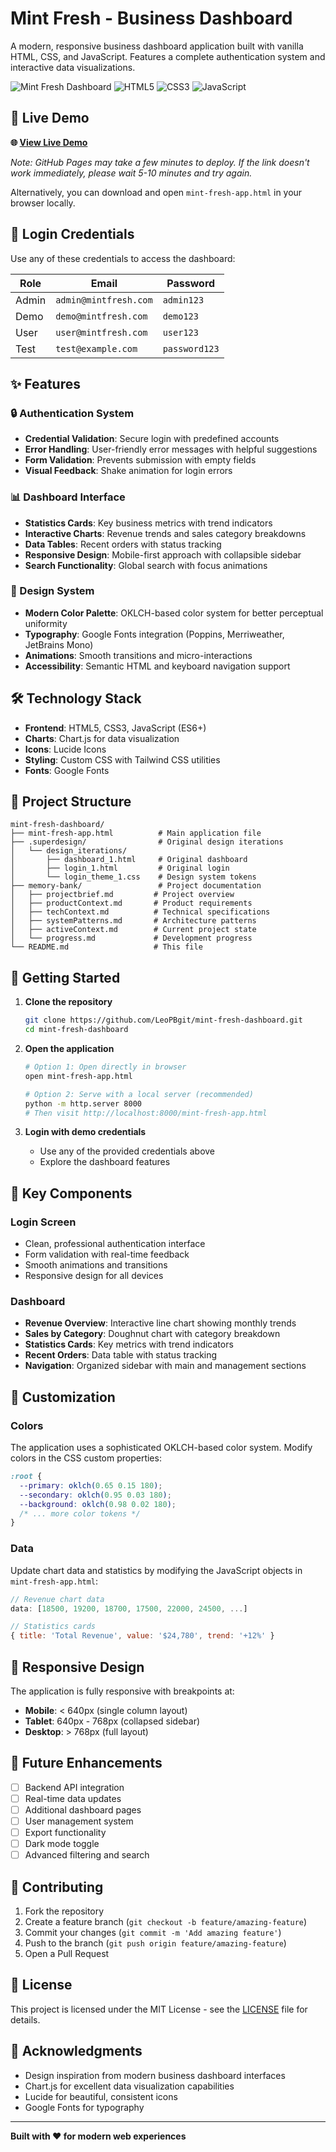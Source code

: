 # Mint Fresh - Business Dashboard

A modern, responsive business dashboard application built with vanilla HTML, CSS, and JavaScript. Features a complete authentication system and interactive data visualizations.

![Mint Fresh Dashboard](https://img.shields.io/badge/Status-Production%20Ready-brightgreen)
![HTML5](https://img.shields.io/badge/HTML5-E34F26?logo=html5&logoColor=white)
![CSS3](https://img.shields.io/badge/CSS3-1572B6?logo=css3&logoColor=white)
![JavaScript](https://img.shields.io/badge/JavaScript-F7DF1E?logo=javascript&logoColor=black)

## 🚀 Live Demo

**🌐 [View Live Demo](https://leopbgit.github.io/mint-fresh-dashboard/)**

*Note: GitHub Pages may take a few minutes to deploy. If the link doesn't work immediately, please wait 5-10 minutes and try again.*

Alternatively, you can download and open `mint-fresh-app.html` in your browser locally.

## 🔐 Login Credentials

Use any of these credentials to access the dashboard:

| Role  | Email | Password |
|-------|-------|----------|
| Admin | `admin@mintfresh.com` | `admin123` |
| Demo  | `demo@mintfresh.com` | `demo123` |
| User  | `user@mintfresh.com` | `user123` |
| Test  | `test@example.com` | `password123` |

## ✨ Features

### 🔒 Authentication System
- **Credential Validation**: Secure login with predefined accounts
- **Error Handling**: User-friendly error messages with helpful suggestions
- **Form Validation**: Prevents submission with empty fields
- **Visual Feedback**: Shake animation for login errors

### 📊 Dashboard Interface
- **Statistics Cards**: Key business metrics with trend indicators
- **Interactive Charts**: Revenue trends and sales category breakdowns
- **Data Tables**: Recent orders with status tracking
- **Responsive Design**: Mobile-first approach with collapsible sidebar
- **Search Functionality**: Global search with focus animations

### 🎨 Design System
- **Modern Color Palette**: OKLCH-based color system for better perceptual uniformity
- **Typography**: Google Fonts integration (Poppins, Merriweather, JetBrains Mono)
- **Animations**: Smooth transitions and micro-interactions
- **Accessibility**: Semantic HTML and keyboard navigation support

## 🛠️ Technology Stack

- **Frontend**: HTML5, CSS3, JavaScript (ES6+)
- **Charts**: Chart.js for data visualization
- **Icons**: Lucide Icons
- **Styling**: Custom CSS with Tailwind CSS utilities
- **Fonts**: Google Fonts

## 📁 Project Structure

```
mint-fresh-dashboard/
├── mint-fresh-app.html          # Main application file
├── .superdesign/                # Original design iterations
│   └── design_iterations/
│       ├── dashboard_1.html     # Original dashboard
│       ├── login_1.html         # Original login
│       └── login_theme_1.css    # Design system tokens
├── memory-bank/                 # Project documentation
│   ├── projectbrief.md         # Project overview
│   ├── productContext.md       # Product requirements
│   ├── techContext.md          # Technical specifications
│   ├── systemPatterns.md       # Architecture patterns
│   ├── activeContext.md        # Current project state
│   └── progress.md             # Development progress
└── README.md                   # This file
```

## 🚀 Getting Started

1. **Clone the repository**
   ```bash
   git clone https://github.com/LeoPBgit/mint-fresh-dashboard.git
   cd mint-fresh-dashboard
   ```

2. **Open the application**
   ```bash
   # Option 1: Open directly in browser
   open mint-fresh-app.html
   
   # Option 2: Serve with a local server (recommended)
   python -m http.server 8000
   # Then visit http://localhost:8000/mint-fresh-app.html
   ```

3. **Login with demo credentials**
   - Use any of the provided credentials above
   - Explore the dashboard features

## 🎯 Key Components

### Login Screen
- Clean, professional authentication interface
- Form validation with real-time feedback
- Smooth animations and transitions
- Responsive design for all devices

### Dashboard
- **Revenue Overview**: Interactive line chart showing monthly trends
- **Sales by Category**: Doughnut chart with category breakdown
- **Statistics Cards**: Key metrics with trend indicators
- **Recent Orders**: Data table with status tracking
- **Navigation**: Organized sidebar with main and management sections

## 🔧 Customization

### Colors
The application uses a sophisticated OKLCH-based color system. Modify colors in the CSS custom properties:

```css
:root {
  --primary: oklch(0.65 0.15 180);
  --secondary: oklch(0.95 0.03 180);
  --background: oklch(0.98 0.02 180);
  /* ... more color tokens */
}
```

### Data
Update chart data and statistics by modifying the JavaScript objects in `mint-fresh-app.html`:

```javascript
// Revenue chart data
data: [18500, 19200, 18700, 17500, 22000, 24500, ...]

// Statistics cards
{ title: 'Total Revenue', value: '$24,780', trend: '+12%' }
```

## 📱 Responsive Design

The application is fully responsive with breakpoints at:
- **Mobile**: < 640px (single column layout)
- **Tablet**: 640px - 768px (collapsed sidebar)
- **Desktop**: > 768px (full layout)

## 🔮 Future Enhancements

- [ ] Backend API integration
- [ ] Real-time data updates
- [ ] Additional dashboard pages
- [ ] User management system
- [ ] Export functionality
- [ ] Dark mode toggle
- [ ] Advanced filtering and search

## 🤝 Contributing

1. Fork the repository
2. Create a feature branch (`git checkout -b feature/amazing-feature`)
3. Commit your changes (`git commit -m 'Add amazing feature'`)
4. Push to the branch (`git push origin feature/amazing-feature`)
5. Open a Pull Request

## 📄 License

This project is licensed under the MIT License - see the [LICENSE](LICENSE) file for details.

## 🙏 Acknowledgments

- Design inspiration from modern business dashboard interfaces
- Chart.js for excellent data visualization capabilities
- Lucide for beautiful, consistent icons
- Google Fonts for typography

---

**Built with ❤️ for modern web experiences**
